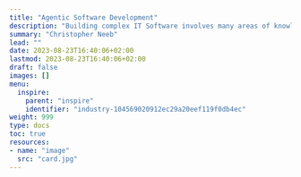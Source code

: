 ```yaml
---
title: "Agentic Software Development"
description: "Building complex IT Software involves many areas of knowledge and processes. Frame conditions evolve constantly. A functional co-pilot, being a reliable partner for the Product Owner, serves as Senior Coach and thus assures success of the activity​​"
summary: "Christopher Neeb"
lead: ""
date: 2023-08-23T16:40:06+02:00
lastmod: 2023-08-23T16:40:06+02:00
draft: false
images: []
menu:
  inspire:
    parent: "inspire"
    identifier: "industry-104569020912ec29a20eef119f0db4ec"
weight: 999
type: docs
toc: true
resources:
- name: "image"
  src: "card.jpg"
---
```

